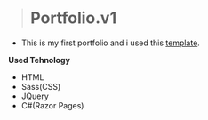 > # Portfolio.v1
* This is my first portfolio and i used this [template](http://exill.dk/demo/codex/template/index.html).

**Used Tehnology**
* HTML
* Sass(CSS)
* JQuery
* C#(Razor Pages)
